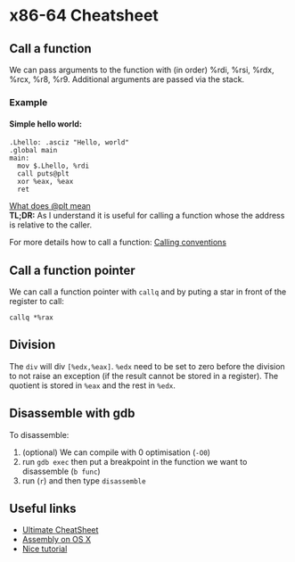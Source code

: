 x86-64 Cheatsheet
=================

Call a function
---------------

We can pass arguments to the function with (in order) %rdi, %rsi, %rdx, %rcx, %r8, %r9. Additional arguments are passed via
the stack.

### Example

#### Simple hello world:

~~~assembly
.Lhello: .asciz "Hello, world"
.global main
main:
  mov $.Lhello, %rdi
  call puts@plt
  xor %eax, %eax
  ret
~~~

[What does @plt mean](http://stackoverflow.com/questions/5469274/what-does-plt-mean-here)  
__TL;DR:__ As I understand it is useful for calling a function whose the address is relative to the caller.

For more details how to call a function: [Calling conventions](https://www.wikiwand.com/en/X86_calling_conventions#/System_V_AMD64_ABI)

Call a function pointer
-----------------------

We can call a function pointer with `callq` and by puting a star in front of the register to call:

~~~assembly
callq *%rax
~~~

Division
--------

The `div` will div `[%edx,%eax]`. `%edx` need to be set to zero before the division to not raise an exception (if the result 
cannot be stored in a register). The quotient is stored in `%eax` and the rest in `%edx`.

Disassemble with gdb
--------------------

To disassemble:

1. (optional) We can compile with 0 optimisation (`-O0`)
2. run `gdb exec` then put a breakpoint in the function we want to disassemble (`b func`)
3. run (`r`) and then type `disassemble`

Useful links
------------

- [Ultimate CheatSheet](http://cs.brown.edu/courses/cs033/docs/guides/x64.pdf)
- [Assembly on OS X](http://www.idryman.org/blog/2014/12/02/writing-64-bit-assembly-on-mac-os-x/)
- [Nice tutorial](https://www.recurse.com/blog/7-understanding-c-by-learning-assembly)
